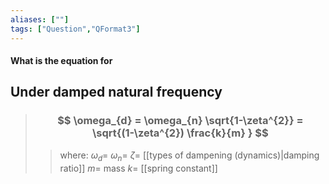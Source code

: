 ```yaml
---
aliases: [""]
tags: ["Question","QFormat3"]
---
```


#### What is the equation for
## Under damped natural frequency

> ### $$ \omega_{d} = \omega_{n} \sqrt{1-\zeta^{2}} = \sqrt{(1-\zeta^{2}) \frac{k}{m} } $$ 
>> where:
>> $\omega_{d}=$ 
>> $\omega_{n}=$ 
>> $\zeta=$ [[types of dampening (dynamics)|damping ratio]]
>> $m=$ mass
>> $k=$ [[spring constant]]
